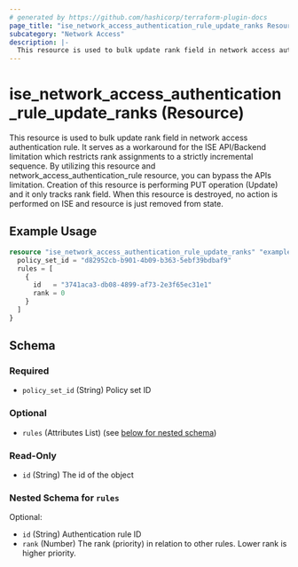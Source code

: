```yaml
---
# generated by https://github.com/hashicorp/terraform-plugin-docs
page_title: "ise_network_access_authentication_rule_update_ranks Resource - terraform-provider-ise"
subcategory: "Network Access"
description: |-
  This resource is used to bulk update rank field in network access authentication rule. It serves as a workaround for the ISE API/Backend limitation which restricts rank assignments to a strictly incremental sequence. By utilizing this resource and network_access_authentication_rule resource, you can bypass the APIs limitation. Creation of this resource is performing PUT operation (Update) and it only tracks rank field. When this resource is destroyed, no action is performed on ISE and resource is just removed from state.
---
```


# ise_network_access_authentication_rule_update_ranks (Resource)

This resource is used to bulk update rank field in network access authentication rule. It serves as a workaround for the ISE API/Backend limitation which restricts rank assignments to a strictly incremental sequence. By utilizing this resource and network_access_authentication_rule resource, you can bypass the APIs limitation. Creation of this resource is performing PUT operation (Update) and it only tracks rank field. When this resource is destroyed, no action is performed on ISE and resource is just removed from state.

## Example Usage

```terraform
resource "ise_network_access_authentication_rule_update_ranks" "example" {
  policy_set_id = "d82952cb-b901-4b09-b363-5ebf39bdbaf9"
  rules = [
    {
      id   = "3741aca3-db08-4899-af73-2e3f65ec31e1"
      rank = 0
    }
  ]
}
```

<!-- schema generated by tfplugindocs -->
## Schema

### Required

- `policy_set_id` (String) Policy set ID

### Optional

- `rules` (Attributes List) (see [below for nested schema](#nestedatt--rules))

### Read-Only

- `id` (String) The id of the object

<a id="nestedatt--rules"></a>
### Nested Schema for `rules`

Optional:

- `id` (String) Authentication rule ID
- `rank` (Number) The rank (priority) in relation to other rules. Lower rank is higher priority.

